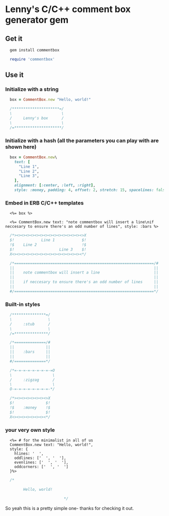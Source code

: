 
# Lenny's C/C++ comment box generator gem

## Get it

```bash
  gem install commentbox
```

```ruby
  require 'commentbox'
```

## Use it

### Initialize with a string

```ruby
  box = CommentBox.new "Hello, world!"
```

```C
  /*********************=/
  \                      \
  /     Lenny's box      /
  \                      \
  /=*********************/
```

### Initialize with a hash (all the parameters you can play with are shown here)

```ruby
  box = CommentBox.new\
    text: [
      "Line 1",
      "Line 2",
      "Line 3",
    ],
    alignment: [:center, :left, :right],
    style: :money, padding: 4, offset: 2, stretch: 15, spacelines: false
```

### Embed in ERB C/C++ templates

```erb
  <%= box %>

  <%= CommentBox.new text: "note commentbox will insert a line\nif neccesary to ensure there's an odd number of lines", style: :bars %>
```

```C
  /*><><><><><><><><><><><><><><><>X
  $!            Line 1            $!
  !$    Line 2                    !$
  $!                    Line 3    $!
  X<><><><><><><><><><><><><><><><*/

  /*==============================================================/#
  ||                                                              ||
  ||    note commentbox will insert a line                        ||
  ||                                                              ||
  ||    if neccesary to ensure there's an odd number of lines     ||
  ||                                                              ||
  #/==============================================================*/
```

### Built-in styles

```C
  /***************=/
  \                \
  /     :stub      /
  \                \
  /=***************/

  /*==============/#
  ||              ||
  ||    :bars     ||
  ||              ||
  #/==============*/

  /*=-=-=-=-=-=-=-=-=O
  \                  \
  /     :zigzag      /
  \                  \
  O-=-=-=-=-=-=-=-=-*/

  /*><><><><><><><>X
  $!              $!
  !$    :money    !$
  $!              $!
  X<><><><><><><><*/
```

### your very own style

```erb
  <%= # for the minimalist in all of us
  CommentBox.new text: "Hello, world!",
  style: {
    hlines: '  ',
    oddlines: ['  ', '  '],
    evenlines: ['  ', '  '],
    oddcorners: ['  ', '  ']
  }%>
```

```C
  /*                        
                            
        Hello, world!       
                            
                          */
```

So yeah this is a pretty simple one- thanks for checking it out.
